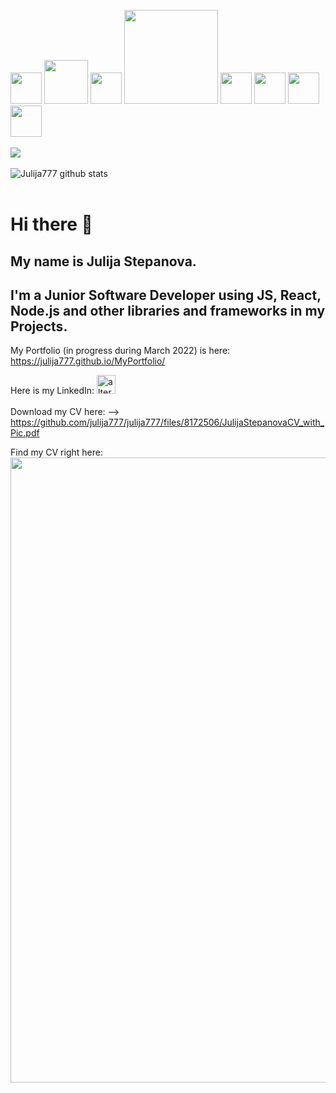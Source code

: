 
<img src="https://user-images.githubusercontent.com/32721917/154956018-4935c889-80ef-44c3-8e15-967676af7e77.png" width="50">            <img src="https://user-images.githubusercontent.com/32721917/154956136-db9ef1cc-112d-4c1d-a7c2-f6d3bbd14e88.png" width="70">              <img src="https://user-images.githubusercontent.com/32721917/154956152-335b9c7f-438c-4516-8684-ef2cc7926bb6.png" width="50">              <img src="https://user-images.githubusercontent.com/32721917/154956165-8d13e348-ef0b-4a88-8233-8a16d5e4e116.png" width="150">              <img src="https://user-images.githubusercontent.com/32721917/154956183-0d4d1b29-fb98-4073-8b56-4a6712d27fd8.png" width="50">              <img src="https://user-images.githubusercontent.com/32721917/154956235-c4d75c16-9271-4a49-b26a-d3207d232734.png" width="50">              <img src="https://user-images.githubusercontent.com/32721917/154956259-120545bd-f2f5-4841-aa49-e3caa24e4eee.png" width="50">              <img src="https://user-images.githubusercontent.com/32721917/154956269-072b3cc4-d24f-4ff1-aa99-052e2183ee75.png" width="50"> 
<br>
<br>
<img src="https://www.codewars.com/users/julija777/badges/large">
<br>
<br>
![Julija777 github stats](https://github-readme-stats.vercel.app/api?username=julija777&count_private=true&theme=tokyonight&hide=prs)
<br>
<br>


# Hi there 👋
## My name is Julija Stepanova. 

## I'm a Junior Software Developer using JS, React, Node.js and other libraries and frameworks in my Projects.


My Portfolio (in progress during March 2022) is here: https://julija777.github.io/MyPortfolio/

Here is my LinkedIn:  <a href="https://www.linkedin.com/in/julia-stepanova-software-engineer">
<img src="https://cdn-icons-png.flaticon.com/512/174/174857.png" alt="alternate text"
width="30px">
</a>
<br>
<br>
Download my CV here:
--> https://github.com/julija777/julija777/files/8172506/JulijaStepanovaCV_with_Pic.pdf




Find my CV right here:
<img src="https://user-images.githubusercontent.com/32721917/156439657-1f66fe82-af76-4090-80ca-921372f3151a.png" width="1000">



